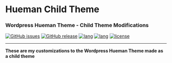# Hueman Child Theme
### Wordpress Hueman Theme - Child Theme Modifications
[![GitHub issues](https://img.shields.io/github/issues/robertpeteuil/hueman-child-theme.svg)](https://github.com/robertpeteuil/hueman-child-theme)
[![GitHub release](https://img.shields.io/github/release/robertpeteuil/hueman-child-theme.svg?colorB=2067b8)](https://github.com/robertpeteuil/hueman-child-theme)
[![lang](https://img.shields.io/badge/language-PHP-4F5D95.svg?style=flat-square)]()
[![lang](https://img.shields.io/badge/language-CSS-563d7c.svg?style=flat-square)]()
[![license](https://img.shields.io/github/license/robertpeteuil/sysis.svg?colorB=2067b8)](https://github.com/robertpeteuil/sysis)

---

**These are my customizations to the Wordpress Hueman Theme made as a child theme**
